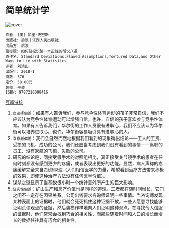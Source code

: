 # 简单统计学
![cover](https://img3.doubanio.com/view/subject/l/public/s29608291.jpg)

    作者: [美] 加里·史密斯 
    出版社: 后浪丨江西人民出版社
    出品方: 后浪
    副标题: 如何轻松识破一本正经的胡说八道
    原作名: Standard Deviations:Flawed Assumptions,Tortured Data,and Other Ways to Lie with Statistics
    译者: 刘清山 
    出版年: 2018-1
    页数: 376
    定价: 58.00元
    装帧: 平装
    ISBN: 9787210098416

[豆瓣链接](https://book.douban.com/subject/27197865/)

1. `自选择偏差`：如果有人告诉我们，参与竞争性体育运动的孩子非常自信，我们不应该认为竞争性体育运动可以增强自信。也许，自信的孩子喜欢参与竞争性体育。如果有人告诉我们，华尔街的工作人员很有进取心，我们不应该认为华尔街可以培养进取心。也许，华尔街容易吸引具有进取心的人。
1. `幸存者偏差`：我们会自然而然地根据我们看到的现象得出结论——工人的工资、受损的飞机、成功的公司。我们还应当考虑到我们没有看到的事情——离职的员工、没有返航的飞机、失败的公司。
1. 研究的结论是，同接受假手术的对照组相比，真正接受关节镜手术的患者在任何时刻都没有感到更少的疼痛，或者表现出更好的功能。显然，病人声称的疼痛缓解完全来自`安慰剂效应`（人们相信医学的力量，希望看到治疗方法带来积极的效果，即使这种治疗方法没有任何医学价值）。
1. 谋杀之谜显示了当基数很小时一个统计意外所产生的巨大影响。
1. `证实性偏差`：矿山生产和房产价值也是同样的道理。二者都在随时间增长，它们之间不一定存在因果关系。公司出钱要求咨询师证明一些事情。当咨询师发现某种表面上的证据时，他们就会死死抓住这种证据不放。一些人愿意寻找能够证明荒谬观点的证据，然后装模作样地向人们证明这种观点。在寻找令人信服的证据时，他们常常会找到巧合的相关性，而那些随着时间和人口的增长而增长的数据往往具有巧合的相关性。